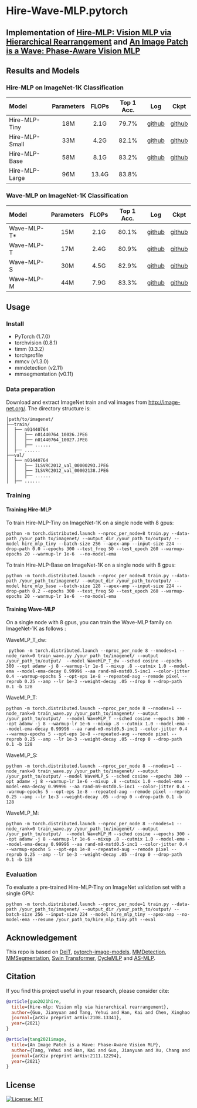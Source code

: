 # Hire-Wave-MLP.pytorch


## Implementation of [Hire-MLP: Vision MLP via Hierarchical Rearrangement](https://arxiv.org/pdf/2108.13341.pdf) and [An Image Patch is a Wave: Phase-Aware Vision MLP](https://arxiv.org/pdf/2111.12294.pdf)


## Results and Models

### Hire-MLP on ImageNet-1K Classification

| Model                | Parameters | FLOPs    | Top 1 Acc. | Log | Ckpt |
| :------------------- | :--------: | :------: | :--------: | :------: | :------: |
| Hire-MLP-Tiny        | 18M        |  2.1G    |  79.7%     | [github](https://github.com/ggjy/Hire-Wave-MLP.pytorch/releases/download/log/hire-mlp-tiny-log.txt) | [github](https://github.com/ggjy/Hire-Wave-MLP.pytorch/releases/download/log/hire_mlp_tiny.pth) |
| Hire-MLP-Small       | 33M        |  4.2G    |  82.1%     | [github](https://github.com/ggjy/Hire-Wave-MLP.pytorch/releases/download/log/hire-mlp-small-log.txt) | [github](https://github.com/ggjy/Hire-Wave-MLP.pytorch/releases/download/log/hire_mlp_small.pth) |
| Hire-MLP-Base        | 58M        |  8.1G    |  83.2%     | [github](https://github.com/ggjy/Hire-Wave-MLP.pytorch/releases/download/log/hire-mlp-base-log.txt) | [github](https://github.com/ggjy/Hire-Wave-MLP.pytorch/releases/download/log/hire_mlp_base.pth) |
| Hire-MLP-Large       | 96M        |  13.4G   |  83.8%     | | |


### Wave-MLP on ImageNet-1K Classification

| Model       | Parameters | FLOPs | Top 1 Acc. |                             Log                              |                             Ckpt                             |
| :---------- | :--------: | :---: | :--------: | :----------------------------------------------------------: | :----------------------------------------------------------: |
| Wave-MLP-T* |    15M     | 2.1G  |   80.1%    | [github](https://github.com/ggjy/Hire-Wave-MLP.pytorch/releases/download/log-wave/WaveMLP_T_dw.log) | [github](https://github.com/ggjy/Hire-Wave-MLP.pytorch/releases/download/log-wave/WaveMLP_T_dw.pth.tar) |
| Wave-MLP-T  |    17M     | 2.4G  |   80.9%    | [github](https://github.com/ggjy/Hire-Wave-MLP.pytorch/releases/download/log-wave/WaveMLP_T.log) | [github](https://github.com/ggjy/Hire-Wave-MLP.pytorch/releases/download/log-wave/WaveMLP_T.pth.tar) |
| Wave-MLP-S  |    30M     | 4.5G  |   82.9%    | [github](https://github.com/ggjy/Hire-Wave-MLP.pytorch/releases/download/log-wave/WaveMLP_S.log) | [github](https://github.com/ggjy/Hire-Wave-MLP.pytorch/releases/download/log-wave/WaveMLP_S.pth.tar) |
| Wave-MLP-M  |    44M     | 7.9G  |   83.3%    | [github](https://github.com/ggjy/Hire-Wave-MLP.pytorch/releases/download/log-wave/WaveMLP_M.log) | [github](https://github.com/ggjy/Hire-Wave-MLP.pytorch/releases/download/log-wave/WaveMLP_M.pth.tar) |

## Usage

### Install

- PyTorch (1.7.0)
- torchvision (0.8.1)
- timm (0.3.2)
- torchprofile
- mmcv (v1.3.0)
- mmdetection (v2.11)
- mmsegmentation (v0.11)

### Data preparation

Download and extract ImageNet train and val images from http://image-net.org/.
The directory structure is:

```
│path/to/imagenet/
├──train/
│  ├── n01440764
│  │   ├── n01440764_10026.JPEG
│  │   ├── n01440764_10027.JPEG
│  │   ├── ......
│  ├── ......
├──val/
│  ├── n01440764
│  │   ├── ILSVRC2012_val_00000293.JPEG
│  │   ├── ILSVRC2012_val_00002138.JPEG
│  │   ├── ......
│  ├── ......
```

### Training

#### Training Hire-MLP

To train Hire-MLP-Tiny on ImageNet-1K on a single node with 8 gpus:

```python -m torch.distributed.launch --nproc_per_node=8 train.py --data-path /your_path_to/imagenet/ --output_dir /your_path_to/output/ --model hire_mlp_tiny --batch-size 256 --apex-amp --input-size 224 --drop-path 0.0 --epochs 300 --test_freq 50 --test_epoch 260 --warmup-epochs 20 --warmup-lr 1e-6  --no-model-ema```

To train Hire-MLP-Base on ImageNet-1K on a single node with 8 gpus:

```python -m torch.distributed.launch --nproc_per_node=8 train.py --data-path /your_path_to/imagenet/ --output_dir /your_path_to/output/ --model hire_mlp_base --batch-size 128 --apex-amp --input-size 224 --drop-path 0.2 --epochs 300 --test_freq 50 --test_epoch 260 --warmup-epochs 20 --warmup-lr 1e-6  --no-model-ema```

#### Training Wave-MLP

On a single node with 8 gpus, you can train the Wave-MLP family on ImageNet-1K as follows :

WaveMLP_T_dw:

``` python -m torch.distributed.launch --nproc_per_node 8 --nnodes=1 --node_rank=0 train_wave.py /your_path_to/imagenet/ --output /your_path_to/output/  --model WaveMLP_T_dw --sched cosine --epochs 300 --opt adamw -j 8 --warmup-lr 1e-6 --mixup .8 --cutmix 1.0 --model-ema --model-ema-decay 0.99996 --aa rand-m9-mstd0.5-inc1 --color-jitter 0.4 --warmup-epochs 5 --opt-eps 1e-8 --repeated-aug --remode pixel --reprob 0.25 --amp --lr 1e-3 --weight-decay .05 --drop 0 --drop-path 0.1 -b 128```

WaveMLP_T:

```python -m torch.distributed.launch --nproc_per_node 8 --nnodes=1 --node_rank=0 train_wave.py /your_path_to/imagenet/ --output /your_path_to/output/  --model WaveMLP_T --sched cosine --epochs 300 --opt adamw -j 8 --warmup-lr 1e-6 --mixup .8 --cutmix 1.0 --model-ema --model-ema-decay 0.99996 --aa rand-m9-mstd0.5-inc1 --color-jitter 0.4 --warmup-epochs 5 --opt-eps 1e-8 --repeated-aug --remode pixel --reprob 0.25 --amp --lr 1e-3 --weight-decay .05 --drop 0 --drop-path 0.1 -b 128```

WaveMLP_S:

```python -m torch.distributed.launch --nproc_per_node 8 --nnodes=1 --node_rank=0 train_wave.py /your_path_to/imagenet/ --output /your_path_to/output/ --model WaveMLP_S --sched cosine --epochs 300 --opt adamw -j 8 --warmup-lr 1e-6 --mixup .8 --cutmix 1.0 --model-ema --model-ema-decay 0.99996 --aa rand-m9-mstd0.5-inc1 --color-jitter 0.4 --warmup-epochs 5 --opt-eps 1e-8 --repeated-aug --remode pixel --reprob 0.25 --amp --lr 1e-3 --weight-decay .05 --drop 0 --drop-path 0.1 -b 128```

WaveMLP_M:

```python -m torch.distributed.launch --nproc_per_node 8 --nnodes=1 --node_rank=0 train_wave.py /your_path_to/imagenet/ --output /your_path_to/output/  --model WaveMLP_M --sched cosine --epochs 300 --opt adamw -j 8 --warmup-lr 1e-6 --mixup .8 --cutmix 1.0 --model-ema --model-ema-decay 0.99996 --aa rand-m9-mstd0.5-inc1 --color-jitter 0.4 --warmup-epochs 5 --opt-eps 1e-8 --repeated-aug --remode pixel --reprob 0.25 --amp --lr 1e-3 --weight-decay .05 --drop 0 --drop-path 0.1 -b 128```

### Evaluation

To evaluate a pre-trained Hire-MLP-Tiny on ImageNet validation set with a single GPU:

```python -m torch.distributed.launch --nproc_per_node=1 train.py --data-path /your_path_to/imagenet/ --output_dir /your_path_to/output/ --batch-size 256 --input-size 224 --model hire_mlp_tiny --apex-amp --no-model-ema --resume /your_path_to/hire_mlp_tiny.pth --eval```



## Acknowledgement
This repo is based on [DeiT](https://github.com/facebookresearch/deit), [pytorch-image-models](https://github.com/rwightman/pytorch-image-models), [MMDetection](https://github.com/open-mmlab/mmdetection), [MMSegmentation](https://github.com/open-mmlab/mmsegmentation), [Swin Transformer](https://github.com/microsoft/Swin-Transformer), [CycleMLP](https://github.com/ShoufaChen/CycleMLP) and [AS-MLP](https://github.com/svip-lab/AS-MLP).


## Citation

If you find this project useful in your research, please consider cite:

```bibtex
@article{guo2021hire,
  title={Hire-mlp: Vision mlp via hierarchical rearrangement},
  author={Guo, Jianyuan and Tang, Yehui and Han, Kai and Chen, Xinghao and Wu, Han and Xu, Chao and Xu, Chang and Wang, Yunhe},
  journal={arXiv preprint arXiv:2108.13341},
  year={2021}
}
```

```bibtex
@article{tang2021image,
  title={An Image Patch is a Wave: Phase-Aware Vision MLP},
  author={Tang, Yehui and Han, Kai and Guo, Jianyuan and Xu, Chang and Li, Yanxi and Xu, Chao and Wang, Yunhe},
  journal={arXiv preprint arXiv:2111.12294},
  year={2021}
}
```

## License

[![License: MIT](https://img.shields.io/badge/License-MIT-yellow.svg)](https://opensource.org/licenses/MIT)
